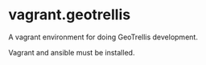 # vagrant.geotrellis
A vagrant environment for doing GeoTrellis development.

Vagrant and ansible must be installed.
